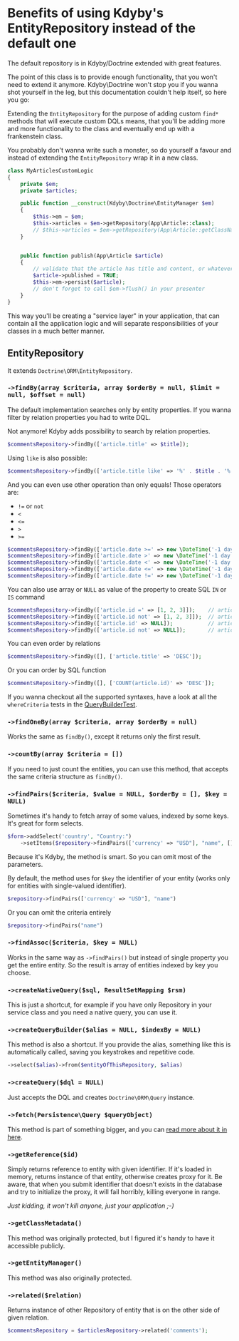 # Benefits of using Kdyby's EntityRepository instead of the default one

The default repository is in Kdyby/Doctrine extended with great features.

The point of this class is to provide enough functionality, that you won't need to extend it anymore.
Kdyby\Doctrine won't stop you if you wanna shot yourself in the leg, but this documentation couldn't help itself, so here you go:

Extending the `EntityRepository` for the purpose of adding custom `find*` methods that will execute custom DQLs means,
that you'll be adding more and more functionality to the class and eventually end up with a frankenstein class.

You probably don't wanna write such a monster, so do yourself a favour and instead of extending the `EntityRepository` wrap it in a new class.

```php
class MyArticlesCustomLogic
{
	private $em;
	private $articles;

	public function __construct(Kdyby\Doctrine\EntityManager $em)
	{
		$this->em = $em;
		$this->articles = $em->getRepository(App\Article::class);
		// $this->articles = $em->getRepository(App\Article::getClassName()); // for older PHP
	}


	public function publish(App\Article $article)
	{
		// validate that the article has title and content, or whatever you want to validate here
		$article->published = TRUE;
		$this->em->persist($article);
		// don't forget to call $em->flush() in your presenter
	}
}
```

This way you'll be creating a "service layer" in your application,
that can contain all the application logic and will separate responsibilities of your classes in a much better manner.


## EntityRepository

It extends `Doctrine\ORM\EntityRepository`.


### `->findBy(array $criteria, array $orderBy = null, $limit = null, $offset = null)`

The default implementation searches only by entity properties. If you wanna filter by relation properties you had to write DQL.

Not anymore! Kdyby adds possibility to search by relation properties.

```php
$commentsRepository->findBy(['article.title' => $title]);
```

Using `like` is also possible:

```php
$commentsRepository->findBy(['article.title like' => '%' . $title . '%']);
```

And you can even use other operation than only equals!
Those operators are:
- `!=` or `not`
- `<`
- `<=`
- `>`
- `>=`

```php
$commentsRepository->findBy(['article.date >=' => new \DateTime('-1 day')]);
$commentsRepository->findBy(['article.date >' => new \DateTime('-1 day')]);
$commentsRepository->findBy(['article.date <' => new \DateTime('-1 day')]);
$commentsRepository->findBy(['article.date <=' => new \DateTime('-1 day')]);
$commentsRepository->findBy(['article.date !=' => new \DateTime('-1 day')]);
```

You can also use array or `NULL` as value of the property to create SQL `IN` or `IS` command
```php
$commentsRepository->findBy(['article.id =' => [1, 2, 3]]);    // article.id IN
$commentsRepository->findBy(['article.id not' => [1, 2, 3]]);  // article.id NOT IN
$commentsRepository->findBy(['article.id' => NULL]);           // article.id IS NULL
$commentsRepository->findBy(['article.id not' => NULL]);       // article.id IS NOT NULL
```

You can even order by relations

```php
$commentsRepository->findBy([], ['article.title' => 'DESC']);
```
Or you can order by SQL function
```php
$commentsRepository->findBy([], ['COUNT(article.id)' => 'DESC']);
```

If you wanna checkout all the supported syntaxes, have a look at all the `whereCriteria` tests in the [QueryBuilderTest](https://github.com/Kdyby/Doctrine/blob/master/tests/KdybyTests/Doctrine/QueryBuilder.phpt).


### `->findOneBy(array $criteria, array $orderBy = null)`

Works the same as `findBy()`, except it returns only the first result.


### `->countBy(array $criteria = [])`


If you need to just count the entities, you can use this method, that accepts the same criteria structure as `findBy()`.


### `->findPairs($criteria, $value = NULL, $orderBy = [], $key = NULL)`

Sometimes it's handy to fetch array of some values, indexed by some keys. It's great for form selects.

```php
$form->addSelect('country', "Country:")
	->setItems($repository->findPairs(['currency' => "USD"], "name", [], "id"))
```

Because it's Kdyby, the method is smart. So you can omit most of the parameters.

By default, the method uses for `$key` the identifier of your entity (works only for entities with single-valued identifier).

```php
$repository->findPairs(['currency' => "USD"], "name")
```

Or you can omit the criteria entirely

```php
$repository->findPairs("name")
```



### `->findAssoc($criteria, $key = NULL)`

Works in the same way as `->findPairs()` but instead of single property you get the entire entity.
So the result is array of entities indexed by key you choose.


### `->createNativeQuery($sql, ResultSetMapping $rsm)`

This is just a shortcut, for example if you have only Repository in your service class and you need a native query,
you can use it.


### `->createQueryBuilder($alias = NULL, $indexBy = NULL)`

This method is also a shortcut. If you provide the alias, something like this is automatically called,
saving you keystrokes and repetitive code.

```php
->select($alias)->from($entityOfThisRepository, $alias)
```


### `->createQuery($dql = NULL)`

Just accepts the DQL and creates `Doctrine\ORM\Query` instance.


### `->fetch(Persistence\Query $queryObject)`

This method is part of something bigger, and you can [read more about it in here](https://github.com/Kdyby/Doctrine/blob/master/docs/en/resultset.md).


### `->getReference($id)`

Simply returns reference to entity with given identifier. If it's loaded in memory, returns instance of that entity, otherwise creates proxy for it.
Be aware, that when you submit identifier that doesn't exists in the database and try to initialize the proxy, it will fail horribly, killing everyone in range.

_Just kidding, it won't kill anyone, just your application ;-)_


### `->getClassMetadata()`

This method was originally protected, but I figured it's handy to have it accessible publicly.


### `->getEntityManager()`

This method was also originally protected.


### `->related($relation)`

Returns instance of other Repository of entity that is on the other side of given relation.

```php
$commentsRepository = $articlesRepository->related('comments');
```
